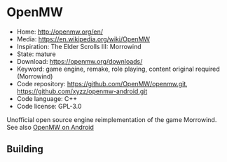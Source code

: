 # OpenMW

- Home: http://openmw.org/en/
- Media: https://en.wikipedia.org/wiki/OpenMW
- Inspiration: The Elder Scrolls III: Morrowind
- State: mature
- Download: https://openmw.org/downloads/
- Keyword: game engine, remake, role playing, content original required (Morrowind)
- Code repository: https://github.com/OpenMW/openmw.git, https://github.com/xyzz/openmw-android.git
- Code language: C++
- Code license: GPL-3.0

Unofficial open source engine reimplementation of the game Morrowind.
See also [OpenMW on Android](openmw_for_android.md)

## Building
